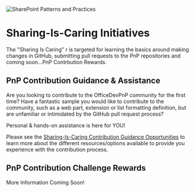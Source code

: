 ![SharePoint Patterns and Practices](https://devofficecdn.azureedge.net/media/Default/PnP/sppnp.png)

# Sharing-Is-Caring Initiatives
The "Sharing Is Caring" r is targeted for learning the basics around making changes in GitHub, submitting pull requests to the PnP repositories and coming soon...PnP Contrbution Rewards.

## PnP Contribution Guidance & Assistance
Are you looking to contribute to the OfficeDevPnP community for the first time? Have a fantastic sample you would like to contribute to the community, such as a web part, extension or list formatting definition, but are unfamiliar or intimidated by the GitHub pull request process?

Personal & hands-on assistance is here for YOU! 

Please see the [Sharing-Is-Caring Contribution Guidance Opportunities](pnp-sic-contribution-guidance.md) to learn more about the different resources/options available to provide you experience with the contribution process. 


## PnP Contribution Challenge Rewards
More Information Coming Soon!
